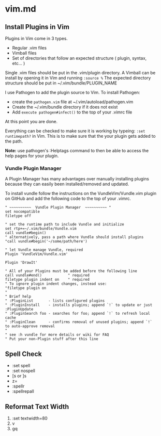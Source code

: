
# vim.md

## Install Plugins in Vim
Plugins in Vim come in 3 types.

* Regular .vim files
* Vimball files
* Set of directories that follow an expected structure ( plugin, syntax, etc... )

Single .vim files should be put in the .vim/plugin directory.
A Vimball can be install by opening it in Vim and running `:source %`
The expected directory structure should be put in ~/.vim/bundle/PLUGIN_NAME

I use Pathogen to add the plugin source to Vim. 
To install Pathogen:

* create the `pathogen.vim` file at ~/.vim/autoload/pathogen.vim
* Create the ~/.vim/bundle directory if it does not exist
* Add `execute pathogen#infect()` to the top of your .vimrc file

At this point you are done.

Everything can be checked to make sure it is working by typeing: `:set runtimepath?` in Vim. This 
is to make sure that the your plugin gets added to the path.

**Note:** use pathogen's :Helptags command to then be able to access the help pages for your plugin.

### Vundle Plugin Manager
A Plugin Manager has many advantages over manually installing plugins because they can easily been
installed/removed and updated.

To install vundle follow the instructions on the VundleVim/Vundle.vim plugin on GitHub and add the
following code to the top of your .vimrc.

```vim
" ~~~~~~~~~~  Vundle Plugin Manager  ~~~~~~~~~~ "
set nocompatible
filetype off

" set the runtime path to include Vundle and initialize
set rtp+=~/.vim/bundle/Vundle.vim
call vundle#begin()
" alternatively, pass a path where Vundle should install plugins
"call vundle#begin('~/some/path/here')

" let Vundle manage Vundle, required
Plugin 'VundleVim/Vundle.vim'

Plugin 'DrawIt'

" All of your Plugins must be added before the following line
call vundle#end()            " required
filetype plugin indent on    " required
" To ignore plugin indent changes, instead use:
"filetype plugin on
"
" Brief help
" :PluginList       - lists configured plugins
" :PluginInstall    - installs plugins; append `!` to update or just :PluginUpdate
" :PluginSearch foo - searches for foo; append `!` to refresh local cache
" :PluginClean      - confirms removal of unused plugins; append `!` to auto-approve removal
"
" see :h vundle for more details or wiki for FAQ
" Put your non-Plugin stuff after this line
```


## Spell Check

* :set spell
* :set nospell
* [s or ]s
* z=
* :spellr
* :spellrepall


## Reformat Text Width

1. :set textwidth=80
1. v
1. gq


